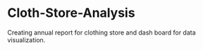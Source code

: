 # Cloth-Store-Analysis
Creating annual report for clothing store and dash board for data visualization.
